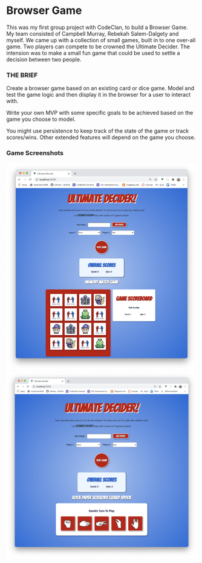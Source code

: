# Browser Game
This was my first group project with CodeClan, to build a Browser Game. My team consisted of Campbell Murray, Rebekah Salem-Dalgety and myself. We came up with a collection of small games, built in to one over-all game. Two players can compete to be crowned the Ultimate Decider. The intension was to make a small fun game that could be used to settle a decision between two people. 

### THE BRIEF

Create a browser game based on an existing card or dice game. Model and test the game logic and then display it in the browser for a user to interact with.

Write your own MVP with some specific goals to be achieved based on the game you choose to model.

You might use persistence to keep track of the state of the game or track scores/wins. Other extended features will depend on the game you choose.

### Game Screenshots

<img src="images/ultimate_decider_memory_match.png" />

<img src="images/ultimate_decider_rock_paper_scissors_lizard_spock.png" />
